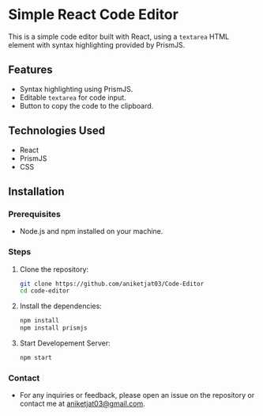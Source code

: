 # Simple React Code Editor

This is a simple code editor built with React, using a `textarea` HTML element with syntax highlighting provided by PrismJS.

## Features

- Syntax highlighting using PrismJS.
- Editable `textarea` for code input.
- Button to copy the code to the clipboard.

## Technologies Used

- React
- PrismJS
- CSS

## Installation

### Prerequisites

- Node.js and npm installed on your machine.

### Steps

1. Clone the repository:

   ```bash
   git clone https://github.com/aniketjat03/Code-Editor
   cd code-editor

2. Install the dependencies:

   ```bash
   npm install
   npm install prismjs

3. Start Developement Server:

   ```bash
   npm start

### Contact

- For any inquiries or feedback, please open an issue on the repository or contact me at aniketjat03@gmail.com.
